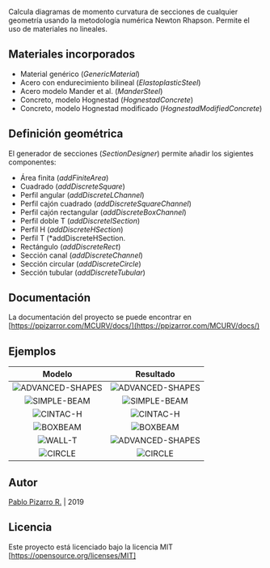 Calcula diagramas de momento curvatura de secciones de cualquier geometría usando la metodología numérica Newton Rhapson. Permite el uso de materiales no lineales.

## Materiales incorporados

- Material genérico (*GenericMaterial*)
- Acero con endurecimiento bilineal (*ElastoplasticSteel*)
- Acero modelo Mander et al. (*ManderSteel*)
- Concreto, modelo Hognestad (*HognestadConcrete*)
- Concreto, modelo Hognestad modificado (*HognestadModifiedConcrete*)

## Definición geométrica

El generador de secciones (*SectionDesigner*) permite añadir los sigientes componentes:

- Área finita (*addFiniteArea*)
- Cuadrado (*addDiscreteSquare*)
- Perfil angular (*addDiscreteLChannel*)
- Perfil cajón cuadrado (*addDiscreteSquareChannel*)
- Perfil cajón rectangular (*addDiscreteBoxChannel*)
- Perfil doble T (*addDiscreteISection*)
- Perfil H (*addDiscreteHSection*)
- Perfil T (*addDiscreteHSection.
- Rectángulo (*addDiscreteRect*)
- Sección canal (*addDiscreteChannel*)
- Sección circular (*addDiscreteCircle*)
- Sección tubular (*addDiscreteTubular*)

## Documentación

La documentación del proyecto se puede encontrar en [https://ppizarror.com/MCURV/docs/](https://ppizarror.com/MCURV/docs/)

## Ejemplos

| Modelo | Resultado |
|:---:|:---:|
| ![ADVANCED-SHAPES](https://ppizarror.com/resources/images/mcurv/advshapes-1.png)  | ![ADVANCED-SHAPES](https://ppizarror.com/resources/images/mcurv/advshapes-2.png) |
| ![SIMPLE-BEAM](https://ppizarror.com/resources/images/mcurv/simplebeam-1.png)  | ![SIMPLE-BEAM](https://ppizarror.com/resources/images/mcurv/simplebeam-2.png) |
| ![CINTAC-H](https://ppizarror.com/resources/images/mcurv/cintac-model1.png)  | ![CINTAC-H](https://ppizarror.com/resources/images/mcurv/cintac-model2.png) |
| ![BOXBEAM](https://ppizarror.com/resources/images/mcurv/boxbeam-1.png)  | ![BOXBEAM](https://ppizarror.com/resources/images/mcurv/boxbeam-2.png) |
| ![WALL-T](https://ppizarror.com/resources/images/mcurv/wallt-1.png)  | ![ADVANCED-SHAPES](https://ppizarror.com/resources/images/mcurv/wallt-2.png) |
| ![CIRCLE](https://ppizarror.com/resources/images/mcurv/circle-1.png)  | ![CIRCLE](https://ppizarror.com/resources/images/mcurv/circle-2.png) |

## Autor

[Pablo Pizarro R.](https://ppizarror.com) | 2019

## Licencia

Este proyecto está licenciado bajo la licencia MIT [https://opensource.org/licenses/MIT]